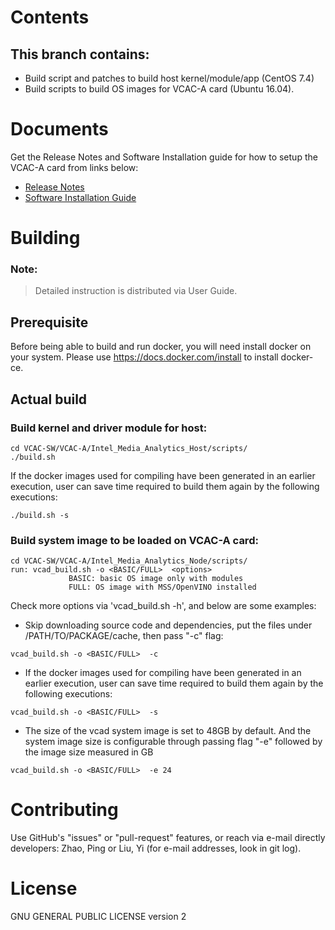 # Contents
## This branch contains:
- Build script and patches to build host kernel/module/app (CentOS 7.4)
- Build scripts to build OS images for VCAC-A card (Ubuntu 16.04).

# Documents
Get the Release Notes and Software Installation guide for how to setup the VCAC-A card from links below:
- [Release Notes](https://cdrdv2.intel.com/v1/dl/getContent/611358) 
- [Software Installation Guide](https://cdrdv2.intel.com/v1/dl/getContent/611894)

# Building
### Note: 
> Detailed instruction is distributed via User Guide.

## Prerequisite
Before being able to build and run docker, you will need install docker on your system. Please use https://docs.docker.com/install  to install docker-ce.

## Actual build
### Build kernel and driver module for host:   
```
cd VCAC-SW/VCAC-A/Intel_Media_Analytics_Host/scripts/
./build.sh
```

If the docker images used for compiling have been generated in an earlier execution, user can save time required to build them again by the following executions:
```
./build.sh -s
```
	
### Build system image to be loaded on VCAC-A card:
```
cd VCAC-SW/VCAC-A/Intel_Media_Analytics_Node/scripts/
run: vcad_build.sh -o <BASIC/FULL>  <options>
	         BASIC: basic OS image only with modules
	         FULL: OS image with MSS/OpenVINO installed
```
	
Check more options via 'vcad_build.sh -h', and below are some examples:

- Skip downloading source code and dependencies, put the files under /PATH/TO/PACKAGE/cache, then pass "-c" flag:
```
vcad_build.sh -o <BASIC/FULL>  -c
```

- If the docker images used for compiling have been generated in an earlier execution, user can save time required to build them again by the following executions:
```
vcad_build.sh -o <BASIC/FULL>  -s
```

- The size of the vcad system image is set to 48GB by default. And the system image size is configurable through passing flag "-e" followed by the image size measured in GB
```
vcad_build.sh -o <BASIC/FULL>  -e 24
```
 
# Contributing
Use GitHub's "issues" or "pull-request" features, or reach via e-mail directly developers: Zhao, Ping or Liu, Yi (for e-mail addresses, look in git log). 
# License
GNU GENERAL PUBLIC LICENSE version 2

